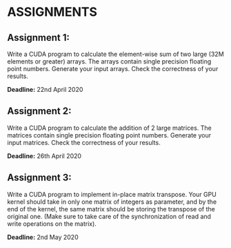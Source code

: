 ASSIGNMENTS
======

Assignment 1:
------
Write a CUDA program to calculate the element-wise sum of two large (32M elements or greater) arrays. The arrays contain single precision floating point numbers. Generate your input arrays. Check the correctness of your results.

<b>Deadline:</b> 22nd April 2020

Assignment 2:
------
Write a CUDA program to calculate the addition of 2 large matrices. The matrices contain single precision floating point numbers. Generate your input matrices. Check the correctness of your results.

<b>Deadline:</b> 26th April 2020

Assignment 3:
------
Write a CUDA program to implement in-place matrix transpose. Your GPU kernel should take in only one matrix of integers as parameter, and by the end of the kernel, the same matrix should be storing the transpose of the original one.
(Make sure to take care of the synchronization of read and write operations on the matrix).

<b>Deadline:</b> 2nd May 2020
